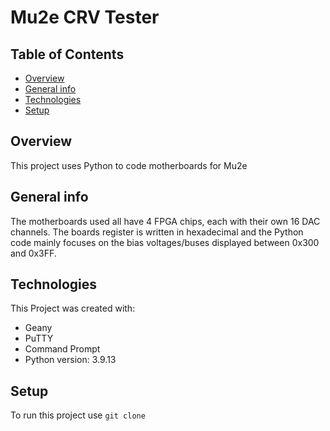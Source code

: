 # Mu2e CRV Tester
## Table of Contents
* [Overview](#overview)
* [General info](#general-info)
* [Technologies](#technologies)
* [Setup](#setup)
## Overview 
This project uses Python to code motherboards for Mu2e 
## General info 
The motherboards used all have 4 FPGA chips, each with their own 16 DAC channels. The boards register is written in hexadecimal and the Python code mainly focuses on the bias voltages/buses displayed between 0x300 and 0x3FF. 
## Technologies 
This Project was created with:
* Geany 
* PuTTY
* Command Prompt 
* Python version: 3.9.13
## Setup 
To run this project use 
`git clone`
